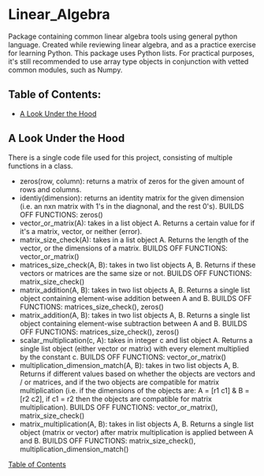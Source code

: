 # Linear_Algebra
Package containing common linear algebra tools using general python language. Created while reviewing linear algebra, and as a practice exercise for learning Python. This package uses Python lists. For practical purposes, it's still recommended to use array type objects in conjunction with vetted common modules, such as Numpy.

## Table of Contents:
- [A Look Under the Hood](#a-look-under-the-hood)

## A Look Under the Hood
There is a single code file used for this project, consisting of multiple functions in a class.
- zeros(row, column): returns a matrix of zeros for the given amount of rows and columns.
- identiy(dimension): returns an identity matrix for the given dimension (i.e. an nxn matrix with 1's in the diagnonal, and the rest 0's). BUILDS OFF FUNCTIONS: zeros()
- vector_or_matrix(A): takes in a list object A. Returns a certain value for if it's a matrix, vector, or neither (error).
- matrix_size_check(A): takes in a list object A. Returns the length of the vector, or the dimensions of a matrix. BUILDS OFF FUNCTIONS: vector_or_matrix()
- matrices_size_check(A, B): takes in two list objects A, B. Returns if these vectors or matrices are the same size or not. BUILDS OFF FUNCTIONS: matrix_size_check()
- matrix_addition(A, B): takes in two list objects A, B. Returns a single list object containing element-wise addition between A and B. BUILDS OFF FUNCTIONS: matrices_size_check(), zeros()
- matrix_addition(A, B): takes in two list objects A, B. Returns a single list object containing element-wise subtraction between A and B. BUILDS OFF FUNCTIONS: matrices_size_check(), zeros()
- scalar_multiplication(c, A): takes in integer c and list object A. Returns a single list object (either vector or matrix) with every element multiplied by the constant c. BUILDS OFF FUNCTIONS: vector_or_matrix()
- multiplication_dimension_match(A, B): takes in two list objects A, B. Returns if different values based on whether the objects are vectors and / or matrices, and if the two objects are compatible for matrix multiplication (i.e. if the dimensions of the objects are: A = [r1 c1] & B = [r2 c2], if c1 = r2 then the objects are compatible for matrix multiplication). BUILDS OFF FUNCTIONS: vector_or_matrix(), matrix_size_check()
- matrix_multiplication(A, B): takes in list objects A, B. Returns a single list object (matrix or vector) after matrix multiplication is applied between A and B. BUILDS OFF FUNCTIONS: matrix_size_check(), multiplication_dimension_match()

[Table of Contents](#table-of-contents)
